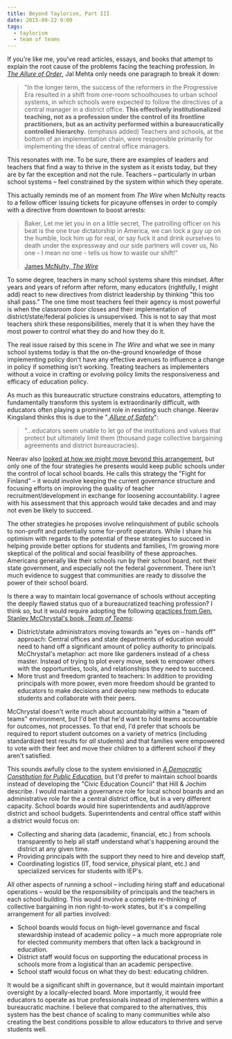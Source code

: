 ```yaml
---
title: Beyond Taylorism, Part III
date: 2015-09-22 9:00
tags: 
  - taylorism
  - team of teams
---
```


If you're like me, you've read articles, essays, and books that attempt to explain the root cause of the problems facing  the teaching profession.  In [*The Allure of Order*][allureoforder], Jal Mehta only needs one paragraph to break it down:
>"In the longer term, the success of the reformers in the Progressive Era resulted in a shift from one-room schoolhouses to urban school systems, in which schools were expected to follow the directives of a central manager in a district office. **This effectively institutionalized teaching, not as a profession under the control of its frontline practitioners, but as an activity performed within a bureaucratically controlled hierarchy.** (emphasis added) Teachers and schools, at the bottom of an implementation chain, were responsible primarily for implementing the ideas of central office managers.

This resonates with me. To be sure, there are examples of leaders and teachers that find a way to thrive in the system as it exists today, but they are by far the exception and not the rule. Teachers – particularly in urban school systems – feel constrained by the system within which they operate.  

This actually reminds me of an moment from *The Wire* when McNulty reacts to a fellow officer issuing tickets for picayune offenses in order to comply with a directive from downtown to boost arrests: 

>Baker, Let me let you in on a little secret, The patrolling officer on his beat is the one true dictatorship in America, we can lock a guy up on the humble, lock him up for real, or say fuck it and drink ourselves to death under the expressway and our side partners will cover us, No one - I mean no one - tells us how to waste our shift!"
>
>[James McNulty, *The Wire*][mcnulty]

To some degree, teachers in many school systems share this mindset. After years and years of reform after reform, many educators (rightfully, I might add) react to new directives from district leadership by thinking "this too shall pass." The one time most teachers feel their agency is most powerful is when the classroom door closes and their implementation of district/state/federal policies is unsupervised.  This is not to say that most teachers shirk these responsibilities, merely that it is when they have the most power to control what they do and how they do it.

The real issue raised by this scene in *The Wire* and what we see in many school systems today is that the on-the-ground knowledge of those implementing policy don't have any effective avenues to influence a change in policy if something isn't working. Treating teachers as implementers without a voice in crafting or evolving policy limits the responsiveness and efficacy of education policy. 

As much as this bureaucratic structure constrains educators, attempting to fundamentally transform this system is extraordinarily difficult, with educators often playing a prominent role in resisting such change. Neerav Kingsland thinks this is due to the "*[ Allure of Safety][neerav]*":

>"...educators seem unable to let go of the institutions and values that protect but ultimately limit them (thousand page collective bargaining agreements and district bureaucracies).

Neerav also [looked at how we might move beyond this arrangement][unwind], but only one of the four strategies he presents would keep public schools under the control of local school boards. He calls this strategy the "Fight for Finland" – it would involve keeping the current governance structure and focusing efforts on improving the quality of teacher recruitment/development in exchange for loosening accountability. I agree with his assessment that this approach would take decades and and may not even be likely to succeed.

The other strategies he proposes involve relinquishment of public schools to non-profit and potentially some  for-profit operators. While I share his optimism with regards to the potential of these strategies to succeed in helping provide better options for students and families, I'm growing more skeptical of the political and social feasibility of these approaches. Americans generally like their schools run by their school board, not their state government, and especially not the federal government. There isn't much evidence to suggest that communities are ready to dissolve the power of their school board.

Is there a way to maintain local governance of schools without accepting the deeply flawed status quo of a bureaucratized teaching profession? I think so, but it would require adopting the following [practices from Gen. Stanley McChrystal's book, *Team of Teams*][teamofteams]: 

* District/state administrators moving towards an "eyes on – hands off" approach: Central offices and state departments of education would need to hand off a significant amount of policy authority to principals. McChrystal's metaphor: act more like gardeners instead of a chess master. Instead of trying to plot every move, seek to empower others with the opportunities, tools, and relationships they need to succeed.
* More trust and freedom granted to teachers: In addition to providing principals with more power, even more freedom should be granted to educators to make decisions and develop new methods to educate students and collaborate with their peers.

McChrystal doesn't write much about accountability within a "team of teams" environment, but I'd bet that he'd want to hold teams accountable for outcomes, not processes. To that end, I'd prefer that schools be required to report student outcomes on a variety of metrics (including standardized test results for *all* students) and that families were empowered to vote with their feet and move their children to a different school if they aren't satisfied. 

This sounds awfully close to the system envisioned in [*A Democratic Constitution for Public Education*](http://www.crpe.org/publications/democratic-constitution-public-education), but I'd prefer to maintain school boards instead of developing the "Civic Education Council" that Hill & Jochim describe. I would maintain a governance role for local school boards and an administrative role for the a central district office, but in a very different capacity. School boards would hire superintendents and audit/approve district and school budgets. Superintendents and central office staff within a district would focus on:

* Collecting and sharing data (academic, financial, etc.) from schools transparently to help all staff understand what's happening around the district at any given time. 
* Providing principals with the support they need to hire and develop staff,
* Coordinating logistics (IT, food service, physical plant, etc.) and specialized services for students with IEP's.

All other aspects of running a school – including hiring staff and educational operations – would be the responsibility of principals and the teachers in each school building. This would involve a complete re-thinking of collective bargaining in non right-to-work states, but it's a compelling arrangement for all parties involved: 

* School boards would focus on high-level governance and fiscal stewardship instead of academic policy – a much more appropriate role for elected community members that often lack a background in education.
* District staff would focus on supporting the educational process in schools more from a logistical than an academic perspective. 
* School staff would focus on what they do best: educating children.

 It would be a significant shift in governance, but it would maintain important oversight by a locally-elected board. More importantly, it would free educators to operate as true professionals instead of implementers within a bureaucratic machine. I believe that compared to the alternatives, this system has the best chance of scaling to many communities while also creating the best conditions possible to allow educators to thrive and serve students well.

[allureoforder]: http://www.amazon.com/The-Allure-Order-Expectations-Development/dp/0190231459

[mcnulty]: http://www.imdb.com/title/tt0763094/quotes?ref_=tt_ql_3

[neerav]: http://relinquishment.org/2015/06/30/the-allure-of-order-book-review-part-i/

[unwind]: http://relinquishment.org/2015/07/06/four-ways-to-unwind-the-allure-of-order/

[teamofteams]: http://www.amazon.com/Team-Teams-Rules-Engagement-Complex/dp/1591847486